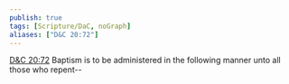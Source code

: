 ```yaml
---
publish: true
tags: [Scripture/DaC, noGraph]
aliases: ["D&C 20:72"]
---
```

[D&C 20:72](https://churchofjesuschrist.org/study/scriptures/dc-testament/dc/20?lang=eng&id=p72#p72) Baptism is to be administered in the following manner unto all those who repent--
